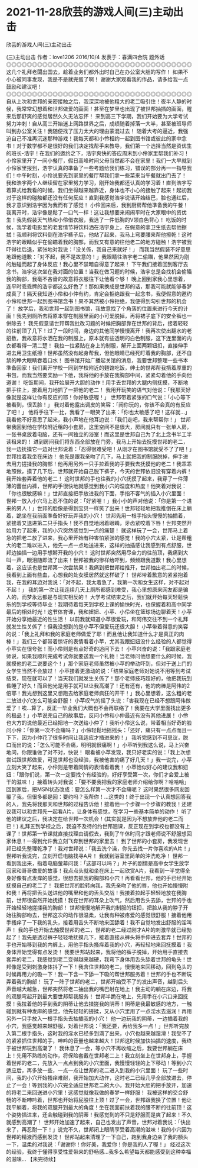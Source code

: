 # 2021-11-28欣芸的游戏人间(三)主动出击



欣芸的游戏人间(三)主动出击



(三)主动出击
作者：love1206
2016/10/4
发表于：春满四合院
题外话 ◎◎◎◎◎◎◎◎◎◎◎◎◎◎◎◎◎◎◎◎◎◎◎◎◎◎◎◎◎◎◎◎◎◎◎◎   这几个礼拜老闆出国去，趁着业务们都外出时自己在办公室大胆的写作！   如果不小心被同事发现，我是不是就完蛋了啊！   谢谢大家观看我的作品，请多给我一点鼓励和建议吧！ ◎◎◎◎◎◎◎◎◎◎◎◎◎◎◎◎◎◎◎◎◎◎◎◎◎◎◎◎◎◎◎◎◎◎◎◎
自从上次和世邦的亲密接触之后，我深深地被他粗大的老二吸引住！夜半人静的时候，我常常幻想着和世邦做爱的画面！甚至在梦里也出现了被世邦抽插的画面，醒来后那舒爽的感觉居然久久无法忘怀！
来到高三下学期，我们开始要为大学考试努力冲刺！自从高三开始迷上网路世界之后，成绩随着掉落一大半，甚至被班导师叫到办公室关注！我随便找了压力太大的理由蒙混过去！
随着大考的逼近，我强迫自己不准再沉迷那种游戏！我每天都和小伶相约一起到图书馆或彼此的家中念书！对于数学都不是很好的我们决定找帮手来教导，我们第一个选择当然是资优生的班长-浩宇！在我们的邀约之下，浩宇爽快的答应周末到小伶家里帮我们补习！
小伶家里开了一间小餐厅，假日高峰时间父母当然都不会在家里！我们一大早就到小伶家里报到，浩宇认真的準备了一些考题给我们练习，错误的部分再一一指导我们！中午时刻，小伶说要先到家里的餐厅帮我们拿一些菜来当午餐就出门去了！
我和浩宇两个人继续留在家里努力学习，刚开始我都还认真的学习着！直到浩宇写着算式给我看的时候，我们坐得越来越靠近，身体也不小心的接触了起来！起初我对于这样的碰触都还没有任何反应！直到我感觉浩宇说话开始结巴，脸也通红后，我才意识到浩宇因为我而有了感觉！
小伶回来后，我到厨房帮他準备我的午餐！我离开时，浩宇像是鬆了一口气一样！这让我想要来闹闹平时在大家眼中的资优生！我先假装天气热和小伶借衣服，我选了一件低胸的V领白色背心！
吃饭的时候，我学着电影里的老套情节将饮料洒在浩宇身上，在假意的拿卫生纸去帮他擦拭！我顺利将饮料倒在浩宇裤子后，他站了起来，我马上弯要腰来帮他擦乾！这时浩宇的眼睛似乎在偷瞄着我的胸部，而我又有意的往他老二的地方碰触！浩宇被我吓得往后退，紧张地对我说：「没关係，我自己来就好！」
而我当然假装不好意思地跟他道歉：「对不起，我不是故意的！」我眼睛往浩宇老二偷瞄，他果然因为刚的触碰而起了身体反应！我心里不禁暗自得意了起来！
下午我们接着回到客厅去念书，浩宇这次坐在我对面的位置！当我在做习题的时候，浩宇总是会找机会偷瞄我的胸部，我毫不吝啬的故意将衣服往下让他看个够！
晚上回到家我心里想着，连平时乖乖牌的浩宇都这么好色了！那如果换成是世邦的话，那我可能就能够春梦成真了！隔天我知道小伶和小仲有约，肯定会拒绝跟我一起念书，我便假意的邀约小伶和世邦一起到图书馆念书！果不其然被小伶拒绝，我便得到勾引世邦的机会了！
放学后，我和世邦一起到图书馆，我故意找了个角落的位置来进行今天的计画！我先到厕所去将原本穿在制服里面的小可爱脱掉，再将裙子底下的安全裤也一併除去！
我先假意请世邦帮我批改习题的时候把胸部靠在世邦的背后，接着轻轻的往前顶了几下！过了一段时间，身边的其他同学慢慢离开！我再次使出翻水的老招数，我故意将水洒在我的制服上，原本就有些透明的白色制服，这下连里面的内衣都看得一清二楚！    我拉一拉紧贴在身上的制服，解开上面两颗钮扣，直接伸手进去用卫生纸擦！世邦虽然没有起身帮我，但他眼睛已经死盯着我的胸部，还不自禁的睁大眼睛吞着口水！
图书馆开始广播起关馆的消息，我要世邦整理一些书本準备回家！我们离开学校一同到学校附近的麵馆吃饭，绅士的世邦帮我揹着厚重的书包，而我当然要奖励一下他，我将他的手放在我胸部中间，紧紧勾着他的手向他道谢！
吃饭期间，我开始展开大胆的动作！用手去世邦的大腿内侧抚摸，不断地把手往上，接着用力地抓了一把他的老二！
我用开玩笑的语气对他说：「我那天好像就是这样让你有反应的耶！你好敏感喔！」   世邦带着紧张的口气说：「小心等下被看到，很丢脸！」   我对着他露出调皮的笑容：「闹你玩的，你该不会真的有反应了吧！」
他将手往下一比，我看了一眼笑了出来：「你也太敏感了吧！这样就…」   我看他不好意思了起来，我小声地在他耳边说：「我们走吧，我来帮帮你！」
世邦带我回到他在学校附近租的小套房，这里空间不是很大，房间就只有一张单人房，一张书桌放着电脑，还有一间独立的浴室！而这里是世邦自己为了北上念书半工半读租来的！
进到房间我们将东西全部放在门旁，我马上开始去抚摸世邦的老二，我一边抚摸它一边对世邦说着：「忍得很难受吧！从刚才在图书馆就受不了了吧！」世邦拉着我坐在床边！
他先是跟我亲吻了几下，马上就把我的制服脱掉，伸手进去用力搓揉我的胸部！他再用另外一只手拉着我的手要我去抚摸他的老二！我乖乖地照做，摸了几下后，世邦就开始自己脱下裤子，今天的世邦依旧没有穿着内裤！我开始套弄着他的老二！
这时世邦的手也往我的小穴抚摸了起来，我穿了一件薄薄的蕾丝内裤，世邦的手很快地就感觉到我小穴的湿度和热度！他笑着对我说：「你也很敏感嘛！」世邦直接把手放进我的下面，手指不客气的插入小穴里面！
世邦一放入小穴马上忍不住的说：「好紧喔！」我小小的声对他说：「你是第一个进来的男人！」世邦的脸像是得到宝贝一样笑了出来！世邦轻轻地把我推倒在床上躺着，跪坐在我前面準备好好玩弄我的小穴！
世邦先用一根手指头慢慢的抽插着，紧接着又送进第二只手指头！我不自觉地闭着眼睛，牙齿紧咬着下唇！世邦突然开始用力了起来，我的小穴突然感觉到一点的痛楚！
就这样玩了一会，世邦马上着急的把老二放了进来，我心里开始有种害怕紧张的感觉！我的小穴太紧，让是帮粗大的老二难以进入，他先一点一点地送进来，这样的抽插感让我感到有点舒服，世邦边抽插一边用手想掰开我的小穴！
这时世邦突然用尽全力的往前顶，我痛到大叫一声，眼泪随即流了出来！世邦被我的惨样给吓到，频频跟我道歉！我心里想着，这应该也是世邦第一次尝禁果！我痛到把世邦给推开，世邦抽出老二的时候，我看到上面有些血，心想我的处女膜居然就这样破了！
世邦带着歉意的紧紧抱着我，在我的耳边对我说：「对不起，我太着急了，我第一次和女生这样，对不起对不起！」
我的第一次让我连续几天上厕所都感到难受，我心里想原来网友都是骗人的，而梦永远都是与现实相反的！
大学考试结束之后，我们就开始每天轻鬆快乐的到学校等待毕业！我期待着每天到学校上课的愉快时光，也保握着和高中同学最后的相处时光！这节体育课，我和妞妞、小苹、小伶坐在篮球场边聊着天！小苹开始分享她最近的性生活！
以前我就知道小苹很爱玩，和阿伟交往不到一个礼拜就发生性关係了！但我没想到的是小苹不但爱玩还很大胆！
小苹带着得意的笑容的说：「我上礼拜和我的家庭老师做爱了耶！而且他让我知道什么才是真正的肉棒！」我们三个都带着惊讶的表情看着小苹，尤其我跟妞妞没什么经验的人都觉得小苹实在很夸张！而小伶则是有点好奇的追问下去！
小苹兴奋的说：「我跟家庭老师说，如果我顺利完成考试你就要送我一个礼物！当老师问他想要什么的时候，我就摸他的老二说要这个！」那个家庭老师虽然被小苹的举动吓到，但对于送上门的女学生当然不会放过！
小苹接着更激动的说：「结果家庭老师对她说不用等到考试结束，现在就可以了！当天我们就发生关係了！那个老师技巧超好的，他把我玩到昏睡了好久！而且他光是用手就可以让我高潮了！还有还有，他的肉棒是阿伟的2倍耶！我光想到这里又想跑去给家庭老师疯狂的开干！」我心里想着，这么粗的老二放进小穴怎么可能会舒服！
小苹叹气的摇了头说：「害我现在已经不想跟阿伟做爱了！唉...算了，反正一毕业我们大概也不会再联络了！我要在大学里面找出更多的极品！」小苹说完自己的故事后，反问小伶和小仲最近有没有其他进展！
小伶也大方的说他最近已经把地一次送给小仲了！我听小伶这么说，带着相当好奇的脸问小伶：「你第一次不会痛吗？」小伶轻鬆地摇摇头：「还好，痛只有一点点而且一下下，因为小仲花了很多时间让我适应才插进来的！」
我听完感到不可思议，脱口而出的说：「怎么可能不会痛，明明就很痛啊！」小苹听到我这么说，马上兴奋地问，你跟谁做了对不对，快说！
眼看被小苹发现，我只好老实的说：「我上次想尝试跟世邦做爱，可是世邦也没经验，我被他害的痛了好几天！」我一说完，小苹立刻大笑了起来，小伶则是带着同情的表情看着我！
小苹恰似好心的建议我和妞妞：「跟你们说，第一次一定要找个有经验的，好好享受第一次，你们才会爱上被干的滋味！」接着转头对我说：「要不要我把我的家庭老师介绍给你啊？哈哈哈」
回到家后，把MSN状态改成：要怎么样第一次才不会痛呢？
这时果然很多网友回覆了我，但很多都是回：要约吗？我帮你！…这类的！终于出现一个认真想回答我的人，我先将我那天和世邦的过程告诉他！接着他一个步骤一个步骤的教我！还建议我可以和世邦先一起看A片，让身体有感觉，在学习一些基本简单的动作！
听了他的建议之后，我决定在给世邦一次机会！(其实就是因为不想放弃他的老二而已！)
礼拜五到学校之后，我迫不及待的约世邦翘课，反正现在到学校也都没有上课了！世邦第一节课就直接找理由请假去，我到了午休时间才跟老师说不舒服想回家休息！一得到允许我立刻飞奔到世邦的家里去！
到了世邦的小套房，我发现世邦已经先整理乾净了！我对世邦说：「我去洗个澡，你先去找一片你喜欢的A片！」世邦听我说完，立刻开启电脑找寻A片！ 我就到浴室里简单的沖洗乾净！
世邦一看到我出来，指着电脑萤幕问我：「这部可以吗？」片子的剧情是高中女学生放学回家和哥哥做爱的故事！我点点头就和坐在床上一起欣赏A片，我看到一半觉得全身好像有点发痒的感觉，很想去抓我的胸部和小穴！再看看世邦，他的手已经开始抚摸自己的老二了！
我把世邦的脸转向我，我先亲吻了他的唇，他也开始慢慢附和我！再将把舌头送进他的嘴里和他的舌头交战！我接着拉起手轻轻地放在我胸前，世邦很自然开始抚摸！我在世邦的耳朵上吹气，然后用舌头去舔，世邦的手也开始轻轻地搓揉我的胸部！
世邦慢慢地解开我的制服的钮扣，把脸从我的脖子开始往胸部吻去，世邦这次的动作很温柔，让我有种被疼爱的感觉很舒服！接着他用手搔痒了一下我的乳头，接着用舌头不断地来回舔着！我不自觉地发出舒服的淫叫声！
我的手也开始去触摸世邦的老二，世邦的老二经过刚才A片的刺激早就已经勃起了！我先是透过裤子轻轻地抚摸几下，接着直接从裤头将手伸进去套弄！世邦的手也开始移到我的内裤上，用他手指头搔痒着我的小穴，再轻轻地来回抚摸着！我身体开始觉得有点发烫！
我要世邦站起来，我将他的裤子脱掉，开始用手直接去套弄的老二，我感觉到老二变得越来越硬，我弯下身体用舌头舔着世邦的龟头！世邦像是受到刺激身体抖了一下！我含住世邦的老二，慢慢地来回移动，回到龟头的时候再用力的吸一下！我一下含一下舔一下吸的帮世邦服务着！世邦的手也不断玩弄着我的胸部！
玩了一阵子世邦的老二，世邦开始受不了的发出声音，越到后头声音越大越急，世邦突然将老二抽出我的嘴巴射在地上！我主动的躺在床边，将我的双腿弯起开到最大要世邦帮我服务！      世邦半跪在地上，先用手在小穴口来回抚摸！我拉着他的手到我的阴蒂让他去揉搓我的阴蒂！阴蒂是我最敏感的地方，一触碰到就有种发麻的感觉，他先轻轻的搓揉，又从小穴里用了一点淫水去滋润！再用另外一只手放入一根手指头去抽插我的小穴！
他一边玩我的阴蒂，一边插着我的小穴，我感觉越来越舒服，对着世邦说：「我还要，再给我多一点！」世邦听完放入第二根手指头，这时我的淫水已经多到滴了出来，小穴也越来越湿滑！我受不了的紧紧抓住世邦的手，呻吟的音量也越来越大！世邦这时候加快抽插的速度，我终于被世邦玩到高潮了！
我休息了一会，等小穴不再收缩之后，我要世邦躺在床上！先用不熟练的动作，将保险套戴在世邦老二上！我立刻坐上在世邦身上，手握着世邦的老二，先放入一点点到我的小穴里面，我慢慢轻轻的上下移动！等到小穴适应后，再多放一些，一点一点让世邦的老二进入到我的小穴里面！
玩了一些时间，我的小穴开始搔痒难耐，我开始加大动作，这时老二已经几乎全部放进去，停止了一会！等到我的小穴完全适应世邦老二的大小，我开始大胆的把手放开，加速的将老二来回送进小穴里！这感觉就像我做的春梦一样舒服！
我被这样的交合舒畅的不断呻吟着，世邦也开始将屁股往上顶！过了一会，世邦跟我换了位置！他让我平躺着，将我的双腿开到最大的角度！坐在我面前扶着我的腰不断的往前顶！这个姿势插进来，还会触碰到我的阴蒂！我感觉到的不只是舒服而是爽了起来！不久就感到高潮了！
世邦开始加速了起来，自己也发出了声音，世邦对着我说：「快出来了，再忍耐一下！」说完不久，世邦闭上眼睛享受着高潮的滋味！我的小穴因为世邦的精液而感到发烫！    世邦站起来清理了一下自己，跑到我身边亲了我的额头一下，温柔的对我说：「谢谢你！你好美，我爱你！你是我的人了喔！」
经过这次的经验，我终于懂得享受性爱带来的舒畅感…我多么希望每天都能感受到这种幸福的滋味…
【未完待续】



